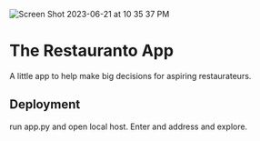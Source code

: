 
![Screen Shot 2023-06-21 at 10 35 37 PM](https://github.com/PsCushman/restauranto-app/assets/122395437/7e9d7ee6-d438-4f80-a896-51124f549d77)

# The Restauranto App
A little app to help make big decisions for aspiring restaurateurs.

## Deployment
 run app.py and open local host.
 Enter and address and explore.
 
